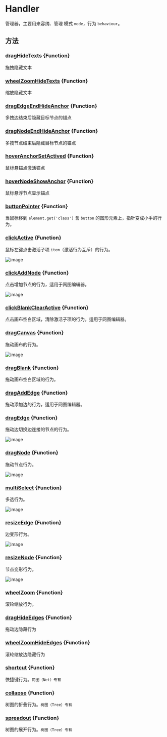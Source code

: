 <!--
 index: 6
 title: Handler
 resource:
   jsFiles:
     - ${url.g6}
-->
# Handler

管理器，主要用来容纳、管理 模式 `mode`，行为 `behaviour`。

## 方法

### [dragHideTexts](#_dragHideTexts) {Function}

拖拽隐藏文本

### [wheelZoomHideTexts](#_wheelZoomHideTexts) {Function}

缩放隐藏文本

### [dragEdgeEndHideAnchor](#_dragEdgeEndHideAnchor) {Function}

多拽边结束后隐藏目标节点的锚点

### [dragNodeEndHideAnchor](#_dragEdgeEndHideAnchor) {Function}

多拽节点结束后隐藏目标节点的锚点

### [hoverAnchorSetActived](#_dragEdgeEndHideAnchor) {Function}

鼠标悬锚点激活锚点

### [hoverNodeShowAnchor](#_dragEdgeEndHideAnchor) {Function}

鼠标悬浮节点显示锚点

### [buttonPointer](#_buttonPointer) {Function}

当鼠标移到 `element.get('class')` 含 `button`  的图形元素上，指针变成小手的行为。

### [clickActive](#_clickActive) {Function}

鼠标左键点击激活子项 `item`（激活行为互斥）的行为。

![image](https://zos.alipayobjects.com/rmsportal/qeKFxhoyNQlDvcsNcMko.gif)

### [clickAddNode](#_clickAddNode) {Function}

点击增加节点的行为，适用于网图编辑器。

![image](https://zos.alipayobjects.com/rmsportal/GHEAPfFaFokQNWuRvsmQ.gif)

### [clickBlankClearActive](#_clickBlankClearActive) {Function}

点击画布空白区域，清除激活子项的行为，适用于网图编辑器。

### [dragCanvas](#_dragCanvas) {Function}

拖动画布的行为。

![image](https://zos.alipayobjects.com/rmsportal/ORxbdvErvjwPIOgHfSXF.gif)

### [dragBlank](#_dragBlank) {Function}

拖动画布空白区域的行为。

### [dragAddEdge](#_dragAddEdge) {Function}

拖动添加边的行为，适用于网图编辑器。

### [dragEdge](#_dragEdge) {Function}

拖动边切换边连接的节点的行为。

![image](https://zos.alipayobjects.com/rmsportal/OWLYIqFtCWTWzJoQuBZr.gif)

### [dragNode](#_dragNode) {Function}

拖动节点行为。

![image](https://zos.alipayobjects.com/rmsportal/uItgKmflYJiMFfYaulSb.gif)

### [multiSelect](#_multiSelect) {Function}

多选行为。

![image](https://zos.alipayobjects.com/rmsportal/ZgqXtYqGqedNeiFMOMgY.gif)

### [resizeEdge](#_resizeEdge) {Function}

边变形行为。

![image](https://zos.alipayobjects.com/rmsportal/wDwNAOjeEEbhILZGVEYT.gif)

### [resizeNode](#_resizeNode) {Function}

节点变形行为。

![image](https://zos.alipayobjects.com/rmsportal/QiajcEBVGVECIlnYHGUs.gif)

### [wheelZoom](#_wheelZoom) {Function}

滚轮缩放行为。

### [dragHideEdges](#dragHideEdges) {Function}

拖动边隐藏行为

### [wheelZoomHideEdges](#_wheelZoomHideEdges) {Function}

滚轮缩放边隐藏行为

### [shortcut](#_dragNode) {Function}

快捷键行为。`网图（Net）专有`

### [collapse](#_collapse) {Function}

树图的折叠行为。`树图（Tree）专有`

### [spreadout](#_spreadout) {Function}

树图的展开行为。`树图（Tree）专有`
